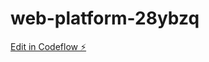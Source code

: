 # web-platform-28ybzq

[Edit in Codeflow ⚡️](https://stackblitz.com/~/github.com/athithyaramaa1/web-platform-28ybzq)
